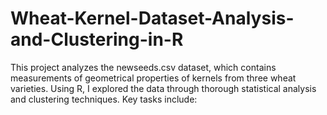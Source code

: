 # Wheat-Kernel-Dataset-Analysis-and-Clustering-in-R
This project analyzes the newseeds.csv dataset, which contains measurements of geometrical properties of kernels from three wheat varieties. Using R, I explored the data through thorough statistical analysis and clustering techniques. Key tasks include:
